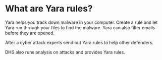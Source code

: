 # What are Yara rules?

Yara helps you track down malware in your computer.  Create a rule and let Yara run through
your files to find the malware.  Yara can also filter emails before they are opened.


After a cyber attack experts send out Yara rules to help other defenders.  

DHS also runs analysis on attacks and provides Yara rules.
